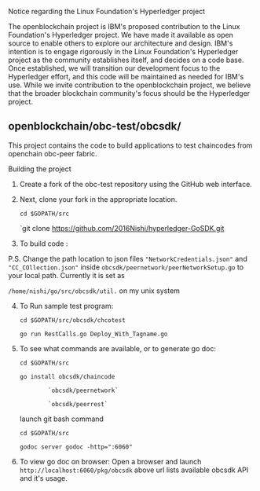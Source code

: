 Notice regarding the Linux Foundation's Hyperledger project

The openblockchain project is IBM's proposed contribution to the Linux Foundation's Hyperledger project. We have made it available as open source to enable others to explore our architecture and design. IBM's intention is to engage rigorously in the Linux Foundation's Hyperledger project as the community establishes itself, and decides on a code base. Once established, we will transition our development focus to the Hyperledger effort, and this code will be maintained as needed for IBM's use.
While we invite contribution to the openblockchain project, we believe that the broader blockchain community's focus should be the Hyperledger project.

openblockchain/obc-test/obcsdk/
--------------------------------------------

This project contains the code to build applications to test chaincodes from openchain obc-peer fabric.

Building the project

1. Create a fork of the obc-test repository using the GitHub web interface. 

2. Next, clone your fork in the appropriate location.

	`cd $GOPATH/src` 

	`git clone https://github.com/2016Nishi/hyperledger-GoSDK.git
	

3. To build code :

 P.S. Change the path location to json files `"NetworkCredentials.json"` and `"CC_COllection.json"` inside `obcsdk/peernetwork/peerNetworkSetup.go` to your local path. Currently it is set as 
 
 `/home/nishi/go/src/obcsdk/util.` on my unix system
 
 
4. To Run sample test program:

	`cd $GOPATH/src/obcsdk/chcotest`
	
	`go run RestCalls.go Deploy_With_Tagname.go`

5. To see what commands are available, or to generate go doc:

	`cd $GOPATH/src`
	

	`go install obcsdk/chaincode`
	
	           `obcsdk/peernetwork`
	      
	           `obcsdk/peerrest`

	launch git bash command

	`cd $GOPATH/src`

	`godoc server godoc -http=":6060"`

6. To view go doc on browser:
	Open a browser and launch `http://localhost:6060/pkg/obcsdk` 
	above url lists available obcsdk API and it's usage.
